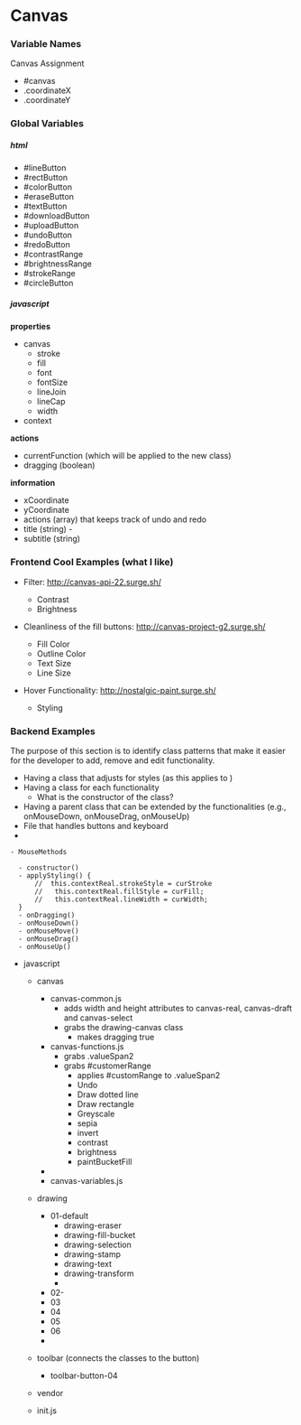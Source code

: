 # Canvas

### Variable Names

Canvas Assignment

- #canvas
- .coordinateX
- .coordinateY

### Global Variables

##### html

- #lineButton
- #rectButton
- #colorButton
- #eraseButton
- #textButton
- #downloadButton
- #uploadButton
- #undoButton
- #redoButton
- #contrastRange
- #brightnessRange
- #strokeRange
- #circleButton

##### javascript

**properties**

- canvas
  - stroke
  - fill
  - font
  - fontSize
  - lineJoin
  - lineCap
  - width
- context

**actions**

- currentFunction (which will be applied to the new class)
- dragging (boolean)

**information**

- xCoordinate
- yCoordinate
- actions (array) that keeps track of undo and redo
- title (string) -
- subtitle (string)

### Frontend Cool Examples (what I like)

- Filter: http://canvas-api-22.surge.sh/

  - Contrast
  - Brightness

- Cleanliness of the fill buttons: http://canvas-project-g2.surge.sh/

  - Fill Color
  - Outline Color
  - Text Size
  - Line Size

- Hover Functionality: http://nostalgic-paint.surge.sh/
  - Styling

### Backend Examples

The purpose of this section is to identify class patterns that make it easier for the developer to add, remove and edit functionality.

- Having a class that adjusts for styles (as this applies to )
- Having a class for each functionality
  - What is the constructor of the class?
- Having a parent class that can be extended by the functionalities (e.g., onMouseDown, onMouseDrag, onMouseUp)
- File that handles buttons and keyboard
-

```
- MouseMethods

  - constructor()
  - applyStyling() {
      //  this.contextReal.strokeStyle = curStroke
      //   this.contextReal.fillStyle = curFill;
      //   this.contextReal.lineWidth = curWidth;
  }
  - onDragging()
  - onMouseDown()
  - onMouseMove()
  - onMouseDrag()
  - onMouseUp()
```

- javascript

  - canvas

    - canvas-common.js
      - adds width and height attributes to canvas-real, canvas-draft and canvas-select
      - grabs the drawing-canvas class
        - makes dragging true
    - canvas-functions.js
      - grabs .valueSpan2
      - grabs #customerRange
        - applies #customRange to .valueSpan2
        - Undo
        - Draw dotted line
        - Draw rectangle
        - Greyscale
        - sepia
        - invert
        - contrast
        - brightness
        - paintBucketFill
    -
    - canvas-variables.js

  - drawing
    - 01-default
      - drawing-eraser
      - drawing-fill-bucket
      - drawing-selection
      - drawing-stamp
      - drawing-text
      - drawing-transform
      -
    - 02-
    - 03
    - 04
    - 05
    - 06
    -
  - toolbar (connects the classes to the button)

    - toolbar-button-04

  - vendor
  - init.js
